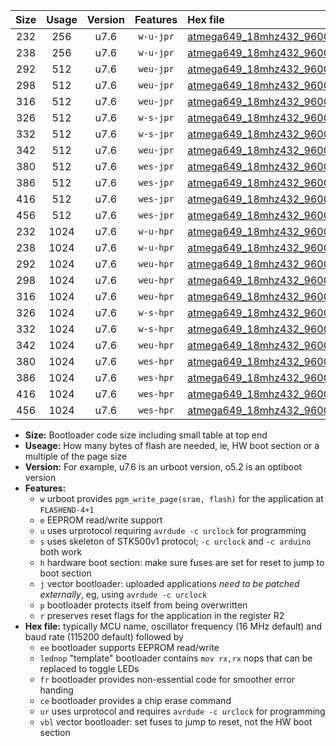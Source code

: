 |Size|Usage|Version|Features|Hex file|
|:-:|:-:|:-:|:-:|:--|
|232|256|u7.6|`w-u-jpr`|[atmega649_18mhz432_9600bps_ur_vbl.hex](https://raw.githubusercontent.com/stefanrueger/urboot/main/atmega649_18mhz432_9600bps_ur_vbl.hex)|
|238|256|u7.6|`w-u-jpr`|[atmega649_18mhz432_9600bps_lednop_ur_vbl.hex](https://raw.githubusercontent.com/stefanrueger/urboot/main/atmega649_18mhz432_9600bps_lednop_ur_vbl.hex)|
|292|512|u7.6|`weu-jpr`|[atmega649_18mhz432_9600bps_ee_ur_vbl.hex](https://raw.githubusercontent.com/stefanrueger/urboot/main/atmega649_18mhz432_9600bps_ee_ur_vbl.hex)|
|298|512|u7.6|`weu-jpr`|[atmega649_18mhz432_9600bps_ee_lednop_ur_vbl.hex](https://raw.githubusercontent.com/stefanrueger/urboot/main/atmega649_18mhz432_9600bps_ee_lednop_ur_vbl.hex)|
|316|512|u7.6|`weu-jpr`|[atmega649_18mhz432_9600bps_ee_lednop_fr_ur_vbl.hex](https://raw.githubusercontent.com/stefanrueger/urboot/main/atmega649_18mhz432_9600bps_ee_lednop_fr_ur_vbl.hex)|
|326|512|u7.6|`w-s-jpr`|[atmega649_18mhz432_9600bps_vbl.hex](https://raw.githubusercontent.com/stefanrueger/urboot/main/atmega649_18mhz432_9600bps_vbl.hex)|
|332|512|u7.6|`w-s-jpr`|[atmega649_18mhz432_9600bps_lednop_vbl.hex](https://raw.githubusercontent.com/stefanrueger/urboot/main/atmega649_18mhz432_9600bps_lednop_vbl.hex)|
|342|512|u7.6|`weu-jpr`|[atmega649_18mhz432_9600bps_ee_lednop_fr_ce_ur_vbl.hex](https://raw.githubusercontent.com/stefanrueger/urboot/main/atmega649_18mhz432_9600bps_ee_lednop_fr_ce_ur_vbl.hex)|
|380|512|u7.6|`wes-jpr`|[atmega649_18mhz432_9600bps_ee_vbl.hex](https://raw.githubusercontent.com/stefanrueger/urboot/main/atmega649_18mhz432_9600bps_ee_vbl.hex)|
|386|512|u7.6|`wes-jpr`|[atmega649_18mhz432_9600bps_ee_lednop_vbl.hex](https://raw.githubusercontent.com/stefanrueger/urboot/main/atmega649_18mhz432_9600bps_ee_lednop_vbl.hex)|
|416|512|u7.6|`wes-jpr`|[atmega649_18mhz432_9600bps_ee_lednop_fr_vbl.hex](https://raw.githubusercontent.com/stefanrueger/urboot/main/atmega649_18mhz432_9600bps_ee_lednop_fr_vbl.hex)|
|456|512|u7.6|`wes-jpr`|[atmega649_18mhz432_9600bps_ee_lednop_fr_ce_vbl.hex](https://raw.githubusercontent.com/stefanrueger/urboot/main/atmega649_18mhz432_9600bps_ee_lednop_fr_ce_vbl.hex)|
|232|1024|u7.6|`w-u-hpr`|[atmega649_18mhz432_9600bps_ur.hex](https://raw.githubusercontent.com/stefanrueger/urboot/main/atmega649_18mhz432_9600bps_ur.hex)|
|238|1024|u7.6|`w-u-hpr`|[atmega649_18mhz432_9600bps_lednop_ur.hex](https://raw.githubusercontent.com/stefanrueger/urboot/main/atmega649_18mhz432_9600bps_lednop_ur.hex)|
|292|1024|u7.6|`weu-hpr`|[atmega649_18mhz432_9600bps_ee_ur.hex](https://raw.githubusercontent.com/stefanrueger/urboot/main/atmega649_18mhz432_9600bps_ee_ur.hex)|
|298|1024|u7.6|`weu-hpr`|[atmega649_18mhz432_9600bps_ee_lednop_ur.hex](https://raw.githubusercontent.com/stefanrueger/urboot/main/atmega649_18mhz432_9600bps_ee_lednop_ur.hex)|
|316|1024|u7.6|`weu-hpr`|[atmega649_18mhz432_9600bps_ee_lednop_fr_ur.hex](https://raw.githubusercontent.com/stefanrueger/urboot/main/atmega649_18mhz432_9600bps_ee_lednop_fr_ur.hex)|
|326|1024|u7.6|`w-s-hpr`|[atmega649_18mhz432_9600bps.hex](https://raw.githubusercontent.com/stefanrueger/urboot/main/atmega649_18mhz432_9600bps.hex)|
|332|1024|u7.6|`w-s-hpr`|[atmega649_18mhz432_9600bps_lednop.hex](https://raw.githubusercontent.com/stefanrueger/urboot/main/atmega649_18mhz432_9600bps_lednop.hex)|
|342|1024|u7.6|`weu-hpr`|[atmega649_18mhz432_9600bps_ee_lednop_fr_ce_ur.hex](https://raw.githubusercontent.com/stefanrueger/urboot/main/atmega649_18mhz432_9600bps_ee_lednop_fr_ce_ur.hex)|
|380|1024|u7.6|`wes-hpr`|[atmega649_18mhz432_9600bps_ee.hex](https://raw.githubusercontent.com/stefanrueger/urboot/main/atmega649_18mhz432_9600bps_ee.hex)|
|386|1024|u7.6|`wes-hpr`|[atmega649_18mhz432_9600bps_ee_lednop.hex](https://raw.githubusercontent.com/stefanrueger/urboot/main/atmega649_18mhz432_9600bps_ee_lednop.hex)|
|416|1024|u7.6|`wes-hpr`|[atmega649_18mhz432_9600bps_ee_lednop_fr.hex](https://raw.githubusercontent.com/stefanrueger/urboot/main/atmega649_18mhz432_9600bps_ee_lednop_fr.hex)|
|456|1024|u7.6|`wes-hpr`|[atmega649_18mhz432_9600bps_ee_lednop_fr_ce.hex](https://raw.githubusercontent.com/stefanrueger/urboot/main/atmega649_18mhz432_9600bps_ee_lednop_fr_ce.hex)|

- **Size:** Bootloader code size including small table at top end
- **Useage:** How many bytes of flash are needed, ie, HW boot section or a multiple of the page size
- **Version:** For example, u7.6 is an urboot version, o5.2 is an optiboot version
- **Features:**
  + `w` urboot provides `pgm_write_page(sram, flash)` for the application at `FLASHEND-4+1`
  + `e` EEPROM read/write support
  + `u` uses urprotocol requiring `avrdude -c urclock` for programming
  + `s` uses skeleton of STK500v1 protocol; `-c urclock` and `-c arduino` both work
  + `h` hardware boot section: make sure fuses are set for reset to jump to boot section
  + `j` vector bootloader: uploaded applications *need to be patched externally*, eg, using `avrdude -c urclock`
  + `p` bootloader protects itself from being overwritten
  + `r` preserves reset flags for the application in the register R2
- **Hex file:** typically MCU name, oscillator frequency (16 MHz default) and baud rate (115200 default) followed by
  + `ee` bootloader supports EEPROM read/write
  + `lednop` "template" bootloader contains `mov rx,rx` nops that can be replaced to toggle LEDs
  + `fr` bootloader provides non-essential code for smoother error handing
  + `ce` bootloader provides a chip erase command
  + `ur` uses urprotocol and requires `avrdude -c urclock` for programming
  + `vbl` vector bootloader: set fuses to jump to reset, not the HW boot section
